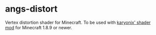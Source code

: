 angs-distort
=======================
Vertex distortion shader for Minecraft.
To be used with [karyonix' shader mod](http://www.minecraftforum.net/topic/1544257-172174175shaders-mod-v2312-updated-by-karyonix) for Minecraft 1.8.9 or newer.
